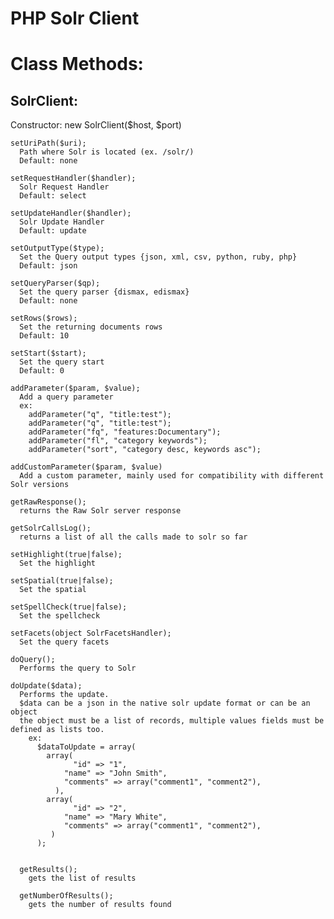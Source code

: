 PHP Solr Client
===============

Class Methods:
==============

  SolrClient:
  -----------
  Constructor:
    new SolrClient($host, $port)
  
    setUriPath($uri);
      Path where Solr is located (ex. /solr/)
      Default: none
    
    setRequestHandler($handler);
      Solr Request Handler
      Default: select
    
    setUpdateHandler($handler);
      Solr Update Handler
      Default: update
    
    setOutputType($type);
      Set the Query output types {json, xml, csv, python, ruby, php}
      Default: json
    
    setQueryParser($qp);
      Set the query parser {dismax, edismax}
      Default: none
      
    setRows($rows);
      Set the returning documents rows
      Default: 10
      
    setStart($start);
      Set the query start
      Default: 0
      
    addParameter($param, $value);
      Add a query parameter
      ex:
        addParameter("q", "title:test");
        addParameter("q", "title:test");
        addParameter("fq", "features:Documentary");
        addParameter("fl", "category keywords");
        addParameter("sort", "category desc, keywords asc");
        
    addCustomParameter($param, $value)
      Add a custom parameter, mainly used for compatibility with different Solr versions
      
    getRawResponse();
      returns the Raw Solr server response
      
    getSolrCallsLog();
      returns a list of all the calls made to solr so far
      
    setHighlight(true|false);
      Set the highlight
      
    setSpatial(true|false);
      Set the spatial
      
    setSpellCheck(true|false);
      Set the spellcheck
      
    setFacets(object SolrFacetsHandler);
      Set the query facets
      
    doQuery();
      Performs the query to Solr
      
    doUpdate($data);
      Performs the update.
      $data can be a json in the native solr update format or can be an object
      the object must be a list of records, multiple values fields must be defined as lists too.
        ex:
          $dataToUpdate = array(
          	array(
          		  "id" => "1",
              	"name" => "John Smith",
              	"comments" => array("comment1", "comment2"),
              ),
          	array(
          		  "id" => "2",
              	"name" => "Mary White",
              	"comments" => array("comment1", "comment2"),
          	 )
          );
          
      
      getResults();
        gets the list of results
        
      getNumberOfResults();
        gets the number of results found
      

